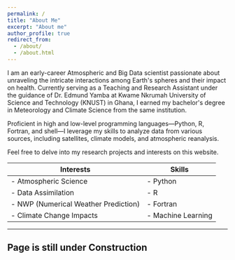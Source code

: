 ```yaml
---
permalink: /
title: "About Me"
excerpt: "About me"
author_profile: true
redirect_from: 
  - /about/
  - /about.html
---
```


I am an early-career Atmospheric and Big Data scientist passionate about unraveling the intricate interactions among Earth's spheres and their impact on health. Currently serving as a Teaching and Research Assistant under the guidance of Dr. Edmund Yamba at Kwame Nkrumah University of Science and Technology (KNUST) in Ghana, I earned my bachelor's degree in Meteorology and Climate Science from the same institution.

Proficient in high and low-level programming languages—Python, R, Fortran, and shell—I leverage my skills to analyze data from various sources, including satellites, climate models, and atmospheric reanalysis.

Feel free to delve into my research projects and interests on this website. 

| Interests                    | Skills                  |
|------------------------------|-------------------------|
| - Atmospheric Science        | - Python                |
| - Data Assimilation          | - R                     |
| - NWP (Numerical Weather Prediction) | - Fortran         |
| - Climate Change Impacts     | - Machine Learning      |

------
## Page is still under Construction
